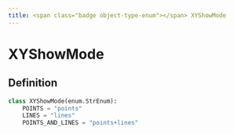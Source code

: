 ```yaml
---
title: <span class="badge object-type-enum"></span> XYShowMode
---
```

# <span class="badge object-type-enum"></span> XYShowMode

## Definition

```python
class XYShowMode(enum.StrEnum):
    POINTS = "points"
    LINES = "lines"
    POINTS_AND_LINES = "points+lines"
```
